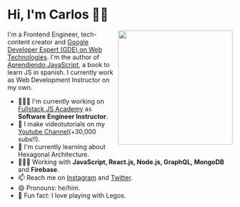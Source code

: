 # Hi, I'm Carlos 👋🏽

<img width=256 align="right" src="https://github.com/carlosazaustre/carlosazaustre/blob/eabeca2eee92184782b3863d079c8f362c0d6513/img/carlos-azaustre.png?raw=true" />

I'm a Frontend Engineer, tech-content creator and [Google Developer Expert (GDE) on Web Technologies](https://developers.google.com/community/experts/directory/profile/profile-carlos_azaustre). I'm the author of [Aprendiendo JavaScript](https://leanpub.com/aprendiendo-javascript), a book to learn JS in spanish. I currently work as Web Development Instructor on my own. 

- 👨🏽‍🏫  I'm currently working on [Fullstack JS Academy](https://fullstackjs.academy) as **Software Engineer Instructor**.
- 📼  I make videotutorials on my [Youtube Channel](https://youtube.com/carlosazaustre?sub_confirmation=1)(+30,000 subs!!).
- 🌱  I'm currently learning about Hexagonal Architecture.
- 👨🏽‍💻  Working with **JavaScript, React.js, Node.js, GraphQL, MongoDB** and **Firebase**.
- 📫  Reach me on [Instagram](https://instagram.com/carlosazaustre) and [Twitter](https://twitter.com/carlosazaustre).
- 😄 Pronouns: he/him.
- 🧱 Fun fact: I love playing with Legos.
